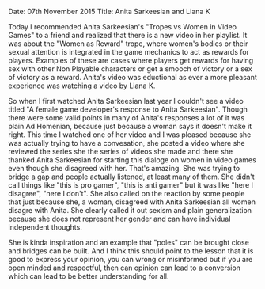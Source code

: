 Date: 07th November 2015
Title: Anita Sarkeesian and Liana K

Today I recommended Anita Sarkeesian's "Tropes vs Women in Video Games" to a
friend and realized that there is a new video in her playlist. It was about the
"Women as Reward" trope, where women's bodies or their sexual attention is
integrated in the game mechanics to act as rewards for players. Examples of
these are cases where players get rewards for having sex with other Non
Playable characters or get a smooch of victory or a sex of victory as a reward.
Anita's video was eductional as ever a more pleasant experience was watching a
video by Liana K.

So when I first watched Anita Sarkeesian last year I couldn't see a video
titled "A female game developer's response to Anita Sarkeesian". Though there
were some valid points in many of Anita's responses a lot of it was plain Ad
Homenian, because just because a woman says it doesn't make it right. This time
I watched one of her video and I was pleased because she was actually trying to
have a convesation, she posted a video where she reviewed the series she the
series of videos she made and there she thanked Anita Sarkeesian for starting
this dialoge on women in video games even though she disagreed with her. That's
amazing. She was trying to bridge a gap and people actually listened, at least
many of them. She didn't call things like "this is pro gamer", "this is anti
gamer" but it was like "here I disagree", "here I don't". She also called on
the reaction by some people that just because she, a woman, disagreed with
Anita Sarkeesian all women disagre with Anita. She clearly called it out sexism
and plain generalization because she does not represent her gender and can have
individual independent thoughts.

She is kinda inspiration and an example that "poles" can be brought close and
bridges can be built. And I think this should point to the lesson that it is
good to express your opinion, you can wrong or misinformed but if you are open
minded and respectful, then can opinion can lead to a conversion which can lead
to be better understanding for all.

